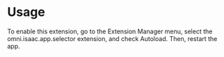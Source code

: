 # Usage

To enable this extension, go to the Extension Manager menu, select the omni.isaac.app.selector extension, and check Autoload. Then, restart the app.
